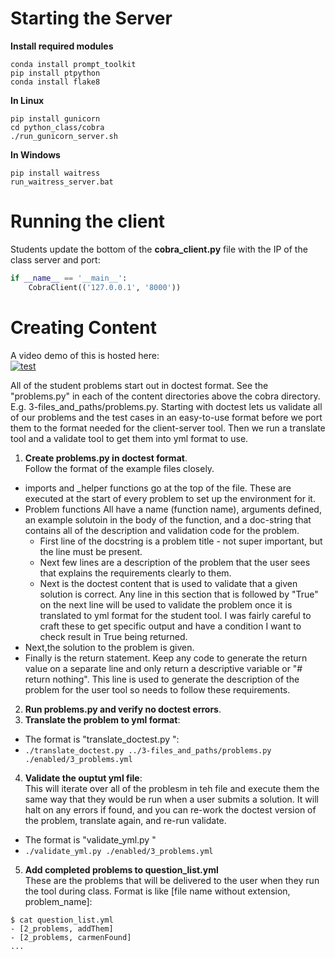 # Starting the Server
**Install required modules**
```
conda install prompt_toolkit
pip install ptpython
conda install flake8
```
**In Linux**
```
pip install gunicorn
cd python_class/cobra
./run_gunicorn_server.sh
```
**In Windows**
```
pip install waitress
run_waitress_server.bat
```
  
# Running the client
Students update the bottom of the **cobra_client.py** file with the IP of the class server and port:
```python
if __name__ == '__main__':
    CobraClient(('127.0.0.1', '8000'))
```
  
# Creating Content
A video demo of this is hosted here:  
[![test](https://img.youtube.com/vi/fzwtEEb42D0/hqdefault.jpg)](https://www.youtube.com/watch?v=fzwtEEb42D0)  
  
All of the student problems start out in doctest format.  See the "problems.py" in each of the content directories above the cobra directory.  E.g. 3-files_and_paths/problems.py.  Starting with doctest lets us validate all of our problems and the test cases in an easy-to-use format before we port them to the format needed for the client-server tool.  Then we run a translate tool and a validate tool to get them into yml format to use.

1. **Create problems.py in doctest format**.  
  Follow the format of the example files closely.  
  * imports and \_helper functions go at the top of the file.
    These are executed at the start of every problem to set
    up the environment for it.  
  * Problem functions All have a name (function name), arguments 
    defined, an example solutoin in the body of the function,
    and a doc-string that contains all of the description and
    validation code for the problem.  
    * First line of the docstring is a problem title - not super 
      important, but the line must be present. 
    * Next few lines are a description of the problem that the
      user sees that explains the requirements clearly to them. 
    * Next is the doctest content that is used to validate that
      a given solution is correct.  Any line in this section
      that is followed by "True" on the next line will be used
      to validate the problem once it is translated to yml
      format for the student tool.  I was fairly careful to
      craft these to get specific output and have a condition
      I want to check result in True being returned. 
  * Next,the solution to the problem is given.  
  * Finally is the return statement.  Keep any code to generate
    the return value on a separate line and only return
    a descriptive variable or "# return nothing".  This line is
    used to generate the description of the problem for the user
    tool so needs to follow these requirements. 
2. **Run problems.py and verify no doctest errors**.  
3. **Translate the problem to yml format**:  
 * The format is "translate_doctest.py <source doctest file> <dest yml file>":
 * `./translate_doctest.py ../3-files_and_paths/problems.py ./enabled/3_problems.yml`
4. **Validate the ouptut yml file**:  
  This will iterate over all of the problesm in teh file and 
  execute them the same way that they would be run when a user 
  submits a solution.  It will halt on any errors if found, and
  you can re-work the doctest version of the problem, translate
  again, and re-run validate.  
  * The format is "validate_yml.py <yml file path>"
  * `./validate_yml.py ./enabled/3_problems.yml`
5. **Add completed problems to question_list.yml**  
  These are the problems that will be delivered to the user when they run the 
  tool during class. Format is like [file name without extension, problem_name]:
```
$ cat question_list.yml 
- [2_problems, addThem]
- [2_problems, carmenFound]
...
```
